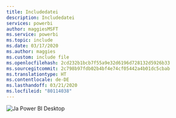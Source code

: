 ```yaml
---
title: Includedatei
description: Includedatei
services: powerbi
author: maggiesMSFT
ms.service: powerbi
ms.topic: include
ms.date: 03/17/2020
ms.author: maggies
ms.custom: include file
ms.openlocfilehash: 2cd232b1bcb7f55a9e32d6196d728132d5926b33
ms.sourcegitcommit: 2c798b97fdb02b4bf4e74cf05442a4b01dc5cbab
ms.translationtype: HT
ms.contentlocale: de-DE
ms.lasthandoff: 03/21/2020
ms.locfileid: "80114038"
---
```

![Ja](media/yes.png) Power BI Desktop